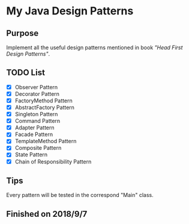 # My Java Design Patterns
## Purpose
Implement all the useful design patterns mentioned in book *"Head First Design Patterns"*.

## TODO List
- [x] Observer Pattern
- [x] Decorator Pattern
- [x] FactoryMethod Pattern
- [x] AbstractFactory Pattern
- [x] Singleton Pattern
- [x] Command Pattern
- [x] Adapter Pattern
- [x] Facade Pattern
- [x] TemplateMethod Pattern 
- [x] Composite Pattern
- [x] State Pattern
- [x] Chain of Responsibility Pattern

## Tips
Every pattern will be tested in the correspond "Main" class.

## Finished on 2018/9/7


 



